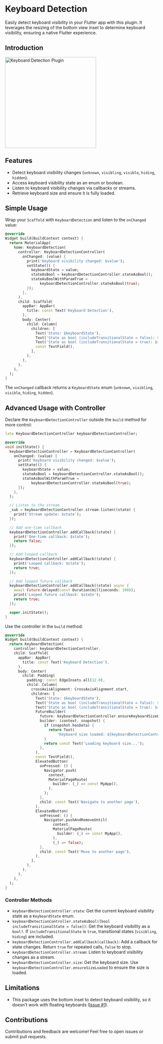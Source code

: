 # Keyboard Detection

Easily detect keyboard visibility in your Flutter app with this plugin. It leverages the resizing of the bottom view inset to determine keyboard visibility, ensuring a native Flutter experience.

## Introduction

<img src="https://raw.githubusercontent.com/lamnhan066/keyboard_detection/main/assets/Intro.webp" alt="Keyboard Detection Plugin" width="300"/>

## Features

- Detect keyboard visibility changes (`unknown`, `visibling`, `visible`, `hiding`, `hidden`).
- Access keyboard visibility state as an enum or boolean.
- Listen to keyboard visibility changes via callbacks or streams.
- Retrieve keyboard size and ensure it is fully loaded.

## Simple Usage

Wrap your `Scaffold` with `KeyboardDetection` and listen to the `onChanged` value:

```dart
@override
Widget build(BuildContext context) {
  return MaterialApp(
    home: KeyboardDetection(
      controller: KeyboardDetectionController(
        onChanged: (value) {
          print('Keyboard visibility changed: $value');
          setState(() {
            keyboardState = value;
            stateAsBool = keyboardDetectionController.stateAsBool();
            stateAsBoolWithParamTrue =
                keyboardDetectionController.stateAsBool(true);
          });
        },
      ),
      child: Scaffold(
        appBar: AppBar(
          title: const Text('Keyboard Detection'),
        ),
        body: Center(
          child: Column(
            children: [
              Text('State: $keyboardState'),
              Text('State as bool (includeTransitionalState = false): $stateAsBool'),
              Text('State as bool (includeTransitionalState = true): $stateAsBoolWithParamTrue'),
              const TextField(),
            ],
          ),
        ),
      ),
    ),
  );
}
```

The `onChanged` callback returns a `KeyboardState` enum (`unknown`, `visibling`, `visible`, `hiding`, `hidden`).

## Advanced Usage with Controller

Declare the `KeyboardDetectionController` outside the `build` method for more control:

```dart
late KeyboardDetectionController keyboardDetectionController;

@override
void initState() {
  keyboardDetectionController = KeyboardDetectionController(
    onChanged: (value) {
      print('Keyboard visibility changed: $value');
      setState(() {
        keyboardState = value;
        stateAsBool = keyboardDetectionController.stateAsBool();
        stateAsBoolWithParamTrue =
            keyboardDetectionController.stateAsBool(true);
      });
    },
  );

  // Listen to the stream
  _sub = keyboardDetectionController.stream.listen((state) {
    print('Stream update: $state');
  });

  // Add one-time callback
  keyboardDetectionController.addCallback((state) {
    print('One-time callback: $state');
    return false;
  });

  // Add looped callback
  keyboardDetectionController.addCallback((state) {
    print('Looped callback: $state');
    return true;
  });

  // Add looped future callback
  keyboardDetectionController.addCallback((state) async {
    await Future.delayed(const Duration(milliseconds: 100));
    print('Looped future callback: $state');
    return true;
  });

  super.initState();
}
```

Use the controller in the `build` method:

```dart
@override
Widget build(BuildContext context) {
  return KeyboardDetection(
    controller: keyboardDetectionController,
    child: Scaffold(
      appBar: AppBar(
        title: const Text('Keyboard Detection'),
      ),
      body: Center(
        child: Padding(
          padding: const EdgeInsets.all(12.0),
          child: Column(
            crossAxisAlignment: CrossAxisAlignment.start,
            children: [
              Text('State: $keyboardState'),
              Text('State as bool (includeTransitionalState = false): $stateAsBool'),
              Text('State as bool (includeTransitionalState = true): $stateAsBoolWithParamTrue'),
              FutureBuilder(
                future: keyboardDetectionController.ensureKeyboardSizeLoaded,
                builder: (context, snapshot) {
                  if (snapshot.hasData) {
                    return Text(
                        'Keyboard size loaded: ${keyboardDetectionController.keyboardSize}');
                  }
                  return const Text('Loading keyboard size...');
                },
              ),
              const TextField(),
              ElevatedButton(
                onPressed: () {
                  Navigator.push(
                    context,
                    MaterialPageRoute(
                      builder: (_) => const MyApp(),
                    ),
                  );
                },
                child: const Text('Navigate to another page'),
              ),
              ElevatedButton(
                onPressed: () {
                  Navigator.pushAndRemoveUntil(
                      context,
                      MaterialPageRoute(
                        builder: (_) => const MyApp(),
                      ),
                      (_) => false);
                },
                child: const Text('Move to another page'),
              ),
            ],
          ),
        ),
      ),
    ),
  );
}
```

### Controller Methods

- `keyboardDetectionController.state`: Get the current keyboard visibility state as a `KeyboardState` enum.
- `keyboardDetectionController.stateAsBool([bool includeTransitionalState = false])`: Get the keyboard visibility as a `bool?`. If `includeTransitionalState` is `true`, transitional states (`visibling`, `hiding`) are included.
- `keyboardDetectionController.addCallback(callback)`: Add a callback for state changes. Return `true` for repeated calls, `false` to stop.
- `keyboardDetectionController.stream`: Listen to keyboard visibility changes as a stream.
- `keyboardDetectionController.size`: Get the keyboard size. Use `keyboardDetectionController.ensureSizeLoaded` to ensure the size is loaded.

## Limitations

- This package uses the bottom inset to detect keyboard visibility, so it doesn't work with floating keyboards ([Issue #1](https://github.com/lamnhan066/keyboard_detection/issues/1)).

## Contributions

Contributions and feedback are welcome! Feel free to open issues or submit pull requests.
